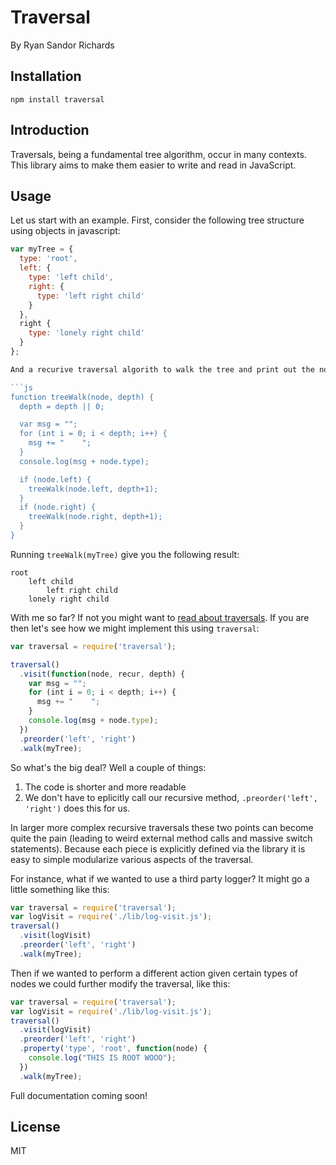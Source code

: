 # Traversal
By Ryan Sandor Richards

## Installation
`npm install traversal`

## Introduction

Traversals, being a fundamental tree algorithm, occur in many contexts. This library aims to make them easier to write and read in JavaScript.

## Usage

Let us start with an example. First, consider the following tree structure using objects in javascript:

```js
var myTree = {
  type: 'root',
  left: {
    type: 'left child',
    right: {
      type: 'left right child'
    }
  },
  right {
    type: 'lonely right child'
  }
};

And a recurive traversal algorith to walk the tree and print out the node types (with some whitespace to denote the depth of each node):

```js
function treeWalk(node, depth) {
  depth = depth || 0;

  var msg = "";
  for (int i = 0; i < depth; i++) {
    msg += "    ";
  }
  console.log(msg + node.type);

  if (node.left) {
    treeWalk(node.left, depth+1);
  }
  if (node.right) {
    treeWalk(node.right, depth+1);
  }
}
```

Running `treeWalk(myTree)` give you the following result:

```
root
    left child
        left right child
    lonely right child
```

With me so far? If not you might want to [read about traversals](http://en.wikipedia.org/wiki/Tree_traversal). If you are then let's see how we might implement this using `traversal`:

```js
var traversal = require('traversal');

traversal()
  .visit(function(node, recur, depth) {
    var msg = "";
    for (int i = 0; i < depth; i++) {
      msg += "    ";
    }
    console.log(msg + node.type);
  })
  .preorder('left', 'right')
  .walk(myTree);
```

So what's the big deal? Well a couple of things:

1. The code is shorter and more readable
2. We don't have to eplicitly call our recursive method, `.preorder('left', 'right')` does this for us.

In larger more complex recursive traversals these two points can become quite the pain (leading to weird external method calls and massive switch statements). Because each piece is explicitly defined via the library it is easy to simple modularize various aspects of the traversal.

For instance, what if we wanted to use a third party logger? It might go a little something like this:

```js
var traversal = require('traversal');
var logVisit = require('./lib/log-visit.js');
traversal()
  .visit(logVisit)
  .preorder('left', 'right')
  .walk(myTree);
```

Then if we wanted to perform a different action given certain types of nodes we could further modify the traversal, like this:

```js
var traversal = require('traversal');
var logVisit = require('./lib/log-visit.js');
traversal()
  .visit(logVisit)
  .preorder('left', 'right')
  .property('type', 'root', function(node) {
    console.log("THIS IS ROOT WOOO");
  })
  .walk(myTree);
```

Full documentation coming soon!


## License
MIT